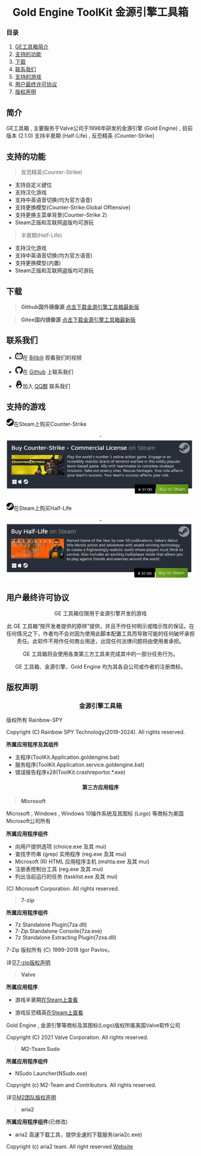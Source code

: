 <h1 align="center">Gold Engine ToolKit 金源引擎工具箱</h1>

### 目录
1. [GE工具箱简介](./README.md#简介)
2. [支持的功能](./README.md#%E6%94%AF%E6%8C%81%E7%9A%84%E5%8A%9F%E8%83%BD)
3. [下载](./README.md#下载)
4. [联系我们](./README.md#联系我们)
5. [支持的游戏](./README.md#支持的游戏)
6. [用户最终许可协议](./README.md#用户最终许可协议)
7. [版权声明](./README.md#版权声明)

## 简介

   GE工具箱 , 主要服务于Valve公司于1998年研发的金源引擎 (Gold Engine) , 目前版本 (2.1.0) 支持半衰期 (Half-Life) , 反恐精英 (Counter-Strike) 

## 支持的功能
> 反恐精英(Counter-Strike)
- 支持自定义键位
- 支持汉化游戏
- 支持中英语音切换(均为官方语音)
- 支持更换模型(Counter-Strike:Global Offiensive)
- 支持更换主菜单背景(Counter-Strike 2)
- Steam正版和互联网盗版均可游玩
> 半衰期(Half-Life)
- 支持汉化游戏
- 支持中英语音切换(均为官方语音)
- 支持更换模型(内置)
- Steam正版和互联网盗版均可游玩

## 下载

>**Github国外镜像源**
[点击下载金源引擎工具箱最新版](https://github.com/Rainbow-SPY/Gold-Engine-ToolKit/releases)

>**Gitee国内镜像源**
[点击下载金源引擎工具箱最新版](https://gitee.com/Rainbow-SPY/Gold-Engine-ToolKit/releases)


## 联系我们

<!--
- <img src="./Icon/kuaishou.svg" width="20" height="20"/>在 [快手](https://www.kuaishou.com/profile/3xhz6imp3u8us3i) 观看我们的视频
-->

- <img src="./Icon/bilibili.svg" width="20" height="20"/>在 [Bilibili](https://space.bilibili.com/2048173282) 观看我们的视频

- <img src="./Icon/github.svg" width="20" height="20"/>在 [Github](https://github.com/Rainbow-SPY/Counter-Strike-steam-Fix) 上联系我们

- <img src="./Icon/tencentqq.svg" width="20" height="20"/>加入 [QQ群](https://h5.qun.qq.com/s/MKjjF3Hf6m) 联系我们



## 支持的游戏

<img src="./Icon/steam-2.svg" width="20" height="20">在Steam上购买Counter-Strike
<div align="center">
  
-[![counter-strike](./Icon/7fbb8f020914c70046ce6f8bb98cd415.png)](https://store.steampowered.com/widget/10/)
  
</div>

<img src="./Icon/steam-2.svg" width="20" height="20">在Steam上购买Half-Life
<div align="center">

-[![counter-strike](./Icon/768ddf078be6bdb32f01f5145fe0ef71.png)](https://store.steampowered.com/widget/70/)
  
</div>

## 用户最终许可协议

<div align="center">

GE 工具箱仅限用于金源引擎开发的游戏

   此 GE 工具箱“按开发者提供的原样”提供，并且不作任何明示或暗示性的保证。在任何情况之下，作者均不会对因为使用此脚本配置工具而导致可能的任何破坏承担责任。此软件不用作任何商业用途，出现任何法律问题将由使用者承担。

GE 工具箱将会使用各类第三方工具来完成其中的一部分任务行为。

GE 工具箱、金源引擎、Gold Engine 均为其各自公司或作者的注册商标。

</div>

## 版权声明

<div align="center">

### 金源引擎工具箱

</div>

版权所有  Rainbow-SPY

Copyright (C) Rainbow SPY Technology(2019-2024). All rights reserved.

**所属应用程序及其组件**

</div>

- 主程序(ToolKit.Application.goldengine.bat)
- 服务程序(ToolKit.Application.service.goldengine.bat)
- 错误报告程序x28(ToolKit.crashreportor.*.exe)

<div align="center">

#### 第三方应用程序

</div>



>  **Microsoft**

Microsoft , Windows , Windows 10操作系统及其图标 (Logo) 等商标为美国Microsoft公司所有
 
 **所属应用程序组件**
- 向用户提供选项 (choice.exe 及其 mui)
- 查找字符串 (grep) 实用程序 (reg.exe 及其 mui)
- Microsoft (R) HTML 应用程序主机 (mshta.exe 及其 mui)
- 注册表控制台工具 (reg.exe 及其 mui)
- 列出当前运行的任务 (tasklist.exe 及其 mui)

(C) Microsoft Corporation. All rights reserved.





> **7-zip**

**所属应用程序组件**
- 7z Standalone Plugin(7za.dll)
- 7-Zip Standalone Console(7za.exe)
- 7z Standalone Extracting Plugin(7zxa.dll)

7-Zip 版权所有 (C) 1999-2018 Igor Pavlov。

 详见[7-zip版权声明](./License/7zip.txt)






> **Valve**

**所属应用程序**

- 游戏半衰期[在Steam上查看](https://steampowered.com/70)

- 游戏反恐精英[在Steam上查看](https://steampowered.com/10)

Gold Engine , 金源引擎等商标及其图标(Logo)版权所属美国Valve软件公司

Copyright (C) 2021 Valve Corporation. All rights reserved.




> **M2-Team Sudo**

**所属应用程序组件**
- NSudo Launcher(NSudo.exe)

Copyright (c) M2-Team and Contributors. All rights reserved.

详见[M2团队版权声明](./License/NSudo.txt)


> **aria2**

**所属应用程序组件**(已修改)
- aria2 高速下载工具，提供全速的下载服务(aria2c.exe)

Copyright (c) aria2 team. All right reserved.[Website](https://github.com/aria2/aria2)
